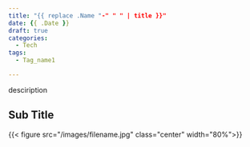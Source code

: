 ```yaml
---
title: "{{ replace .Name "-" " " | title }}"
date: {{ .Date }}
draft: true
categories:
  - Tech
tags:
  - Tag_name1

---
```


desciription
## Sub Title

<!--more-->

{{< figure src="/images/filename.jpg" class="center" width="80%">}}
